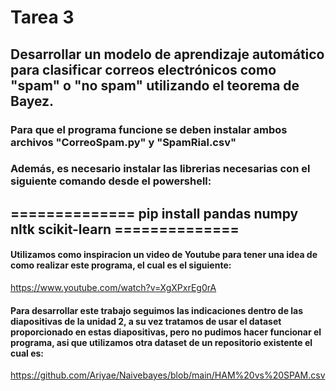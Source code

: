 # Tarea 3

## Desarrollar un modelo de aprendizaje automático para clasificar correos electrónicos como "spam" o "no spam" utilizando el teorema de Bayez.

### Para que el programa funcione se deben instalar ambos archivos "CorreoSpam.py" y "SpamRial.csv"
### Además, es necesario instalar las librerias necesarias con el siguiente comando desde el powershell:
## ============== pip install pandas numpy nltk scikit-learn ==============

#### Utilizamos como inspiracion un video de Youtube para tener una idea de como realizar este programa, el cual es el siguiente:

https://www.youtube.com/watch?v=XgXPxrEg0rA

#### Para desarrollar este trabajo seguimos las indicaciones dentro de las diapositivas de la unidad 2, a su vez tratamos de usar el dataset proporcionado en estas diapositivas, pero no pudimos hacer funcionar el programa, asi que utilizamos otra dataset de un repositorio existente el cual es:

https://github.com/Ariyae/Naivebayes/blob/main/HAM%20vs%20SPAM.csv
